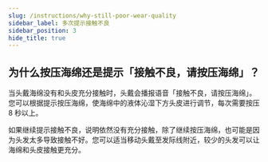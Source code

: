 ```yaml
---
slug: /instructions/why-still-poor-wear-quality
sidebar_label: 多次提示接触不良
sidebar_position: 3
hide_title: true
---
```


## 为什么按压海绵还是提示「接触不良，请按压海绵」？

当头戴海绵没有和头皮充分接触时，头戴会播报语音「接触不良，请按压海绵」。您可以根据提示按压海绵，使海绵中的液体沁湿下方头皮进行调节，每次需要按压 8 秒以上。

如果继续提示接触不良，说明依然没有充分接触，除了继续按压海绵，也可能是因为头发太多导致接触不好。您可以适当移动头戴至发际线附近，较少的头发可以让海绵和头皮接触更充分。